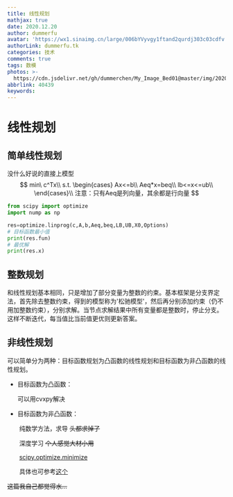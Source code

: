 ```yaml
---
title: 线性规划
mathjax: true
date: 2020.12.20
author: dummerfu
avatar: 'https://wx1.sinaimg.cn/large/006bYVyvgy1ftand2qurdj303c03cdfv.jpg'
authorLink: dummerfu.tk
categories: 技术
comments: true
tags: 数模
photos: >-
  https://cdn.jsdelivr.net/gh/dummerchen/My_Image_Bed01@master/img/20201220151658.jpg
abbrlink: 40439
keywords:
---
```




# 线性规划

## 简单线性规划

没什么好说的直接上模型
$$
min\ c^Tx\\
s.t.
\begin{cases}
Ax<=b\\
Aeq*x=beq\\
lb<=x<=ub\\
\end{cases}\\
注意：只有Aeq是列向量，其余都是行向量
$$


```python
from scipy import optimize
import nump as np

res=optimize.linprog(c,A,b,Aeq,beq,LB,UB,X0,Options)
# 目标函数最小值
print(res.fun)
# 最优解
print(res.x)

```



## 整数规划

​	和线性规划基本相同，只是增加了部分变量为整数的约束。基本框架是分支界定法，首先除去整数约束，得到的模型称为'松驰模型'，然后再分别添加约束（仍不用加整数约束），分别求解。当节点求解结果中所有变量都是整数时，停止分支。这样不断迭代，每当值比当前值更优则更新答案。	



## 非线性规划

​	可以简单分为两种：目标函数规划为凸函数的线性规划和目标函数为非凸函数的线性规划。

* 目标函数为凸函数：

    可以用cvxpy解决

* 目标函数为非凸函数：

    ​	纯数学方法，求导 ~~头都求掉了~~

    ​	深度学习 ~~个人感觉大材小用~~

    ​	[scipy.optimize.minimize](https://docs.scipy.org/doc/scipy/reference/generated/scipy.optimize.minimize.html)

    ​	具体也可参考[这个](https://blog.csdn.net/jiang425776024/article/details/87885969)



~~这篇我自己都觉得水…~~

